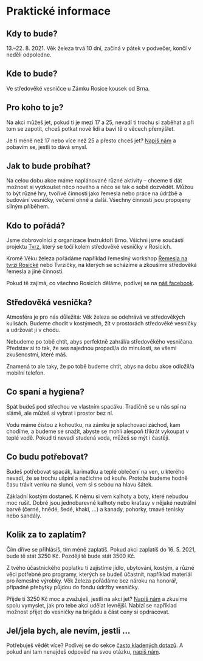 Praktické informace
===================

Kdy to bude?
------------
13.&ndash;22. 8. 2021. Věk železa trvá 10 dní, začíná v pátek v podvečer, končí v neděli odpoledne.

Kde to bude?
------------
Ve středověké vesničce u Zámku Rosice kousek od Brna.

Pro koho to je?
---------------
Na akci můžeš jet, pokud ti je mezi 17 a 25, nevadí ti trochu si zaběhat a při tom se zapotit,
chceš potkat nové lidi a baví tě o věcech přemýšlet.

Je ti méně než 17 nebo více než 25 a přesto chceš jet? [Napiš nám](#contact) a pobavím se,
jestli to dává smysl.

Jak to bude probíhat?
---------------------
Na celou dobu akce máme naplánované různé aktivity &ndash; chceme ti dát možnost si vyzkoušet něco nového
a něco se tak o sobě dozvědět. Můžou to být různé hry, tvořivé činnosti jako řemesla nebo práce
na údržbě a budování vesničky, večerní ohně a další. Všechny činnosti jsou propojeny silným příběhem.

Kdo to pořádá?
--------------
Jsme dobrovolníci z organizace Instruktoři Brno. Všichni jsme součástí projektu [Tvrz](https://www.tvrz.net),
který se točí kolem středověké vesničky v Rosicích.

Kromě Věku železa pořádáme například řemeslný workshop [Řemesla na tvrzi Rosické](https://remesla.tvrz.net) nebo Tvrzičky,
na kterých se scházíme a zkoušíme středověká řemesla a jiné činnosti.

Pokud tě zajímá, co všechno Rosicích děláme, podívej se na [náš facebook](https://www.facebook.com/tvrz.net).

Středověká vesnička?
--------------------
Atmosféra je pro nás důležitá: Věk železa se odehrává ve středověkých kulisách.
Budeme chodit v kostýmech, žít v prostorách středověké vesničky a udržovat ji v chodu.

Nebudeme po tobě chtít, abys perfektně zahrál/a středověkého vesničana. Představ si to tak,
že ses najednou propadl/a do minulosti, se všemi zkušenostmi, které máš.

Znamená to ale taky, že po tobě budeme chtít, abys na dobu akce odložil/a mobilní telefon.

Co spaní a hygiena?
-------------------
Spát budeš pod střechou ve vlastním spacáku. Tradičně se u nás spí na slámě, ale můžeš si vybrat
i prostor bez ní.

Vodu máme čistou z kohoutku, na zámku je splachovací záchod, kam chodíme, a budeme se snažit,
abyste se mohli alespoň třikrát vykoupat v teplé vodě. Pokud ti nevadí studená voda,
můžeš se mýt i častěji.

Co budu potřebovat?
-------------------
Budeš potřebovat spacák, karimatku a teplé oblečení na ven, u kterého nevadí, že se trochu ušpiní
a načichne od kouře. Protože budeme hodně času trávit venku na slunci, vem si s sebou na hlavu šátek.

Základní kostým dostaneš. K němu si vem kalhoty a boty, které nebudou moc rušit.
Dobré jsou jednobarevné kalhoty nebo kraťasy v nějaké neutrální barvě (černé, hnědé, šedé, khaki, ...)
a kanady, pohorky, tmavé tenisky nebo sandály.

Kolik za to zaplatím?
---------------------
Čím dříve se přihlásíš, tím méně zaplatíš. Pokud akci zaplatíš do 16. 5. 2021, bude tě stát 3250 Kč.
Později tě bude stát 3500 Kč.

Z tvého účastnického poplatku ti zajistíme jídlo, ubytování, kostým, a různé věci potřebné pro programy,
kterých se budeš účastnit, například materiál pro řemeslné výrobky. Věk železa pořádáme bez nároku
na honorář, případné přebytky půjdou do fondu údržby vesničky.

Přijde ti 3250 Kč moc a zvažuješ, jestli na akci jet? [Napiš nám](#contact) a zkusíme spolu vymyslet,
jak pro tebe akci udělat levnější. Nabízí se například možnost přijet do vesničky na brigádu a část ceny si opdracovat.

Jel/jela bych, ale nevím, jestli ...
------------------------------------
Potřebuješ vědět více? Podívej se do sekce [často kladených dotazů](#faq).
A pokud ani tam nenajdeš odpověď na svou otázku, [napiš nám](#contact).
